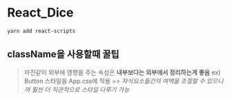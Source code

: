 # React_Dice

```bash
yarn add react-scripts
```

## className을 사용할때 꿀팁

> 마진같이 외부에 영향을 주는 속성은 **내부보다는 외부에서 정리하는게 좋음** ex) Button 스타일을 App.css에 적용
=> *자식요소들간의 여백을 조절할 수 있으니까 훨씬 더 직관적으로 스타일 다루기 가능*
